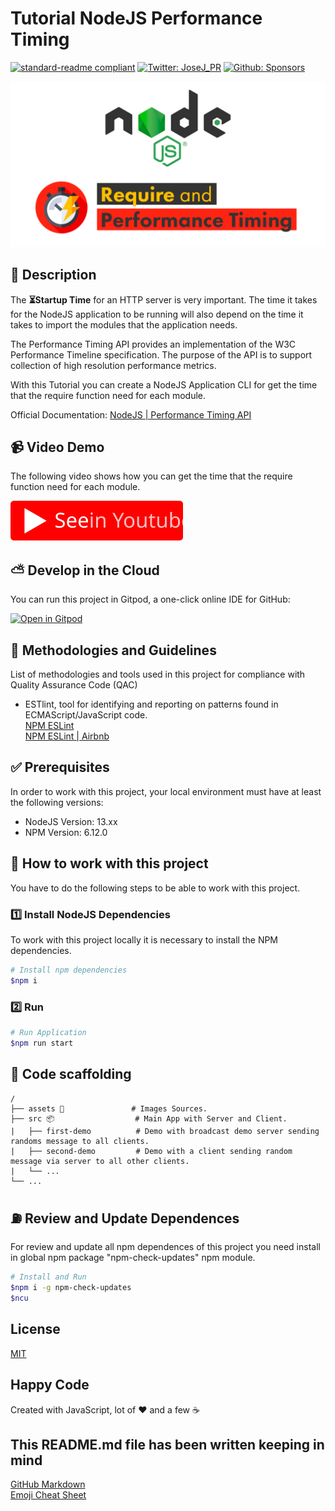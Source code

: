 # Tutorial NodeJS Performance Timing

[![standard-readme compliant](https://img.shields.io/badge/readme%20style-standard-brightgreen.svg?style=flat-square)](https://github.com/RichardLitt/standard-readme)
[![Twitter: JoseJ_PR](https://img.shields.io/twitter/url?color=1991DA&label=Twitter%20%40JoseJ_PR&logo=twitter&logoColor=FFFFFF&style=flat-square&url=https%3A%2F%2Ftwitter.com%2FJoseJ_PR)](https://twitter.com/JoseJ_PR)
[![Github: Sponsors](https://img.shields.io/twitter/url?color=032f62&label=Github%20Sponsors%20%40JoseJPR&logo=github&logoColor=FFFFFF&style=flat-square&url=https%3A%2F%2Fgithub.com%2Fsponsors%2FJoseJPR)](https://github.com/sponsors/JoseJPR)

![Banner](./assets/banner.png)

## 🔖 Description

The **⏳Startup Time** for an HTTP server is very important. The time it takes for the NodeJS application to be running will also depend on the time it takes to import the modules that the application needs.

The Performance Timing API provides an implementation of the W3C Performance Timeline specification. The purpose of the API is to support collection of high resolution performance metrics.

With this Tutorial you can create a NodeJS Application CLI for get the time that the require function need for each module.

Official Documentation: [NodeJS | Performance Timing API](https://nodejs.org/api/perf_hooks.html)

## 📹 Video Demo

The following video shows how you can get the time that the require function need for each module.

[![Video](./assets/youtube.svg)](https://youtu.be/XXXXXXXXXXXXXX)

## ⛅️ Develop in the Cloud

You can run this project in Gitpod, a one-click online IDE for GitHub:

[![Open in Gitpod](https://gitpod.io/button/open-in-gitpod.svg)](https://gitpod.io/#https://github.com/JoseJPR/tutorial-nodejs-performance-timing)

## 📌 Methodologies and Guidelines

List of methodologies and tools used in this project for compliance with Quality Assurance Code (QAC)

* ESTlint, tool for identifying and reporting on patterns found in ECMAScript/JavaScript code. \
  [NPM ESLint](https://www.npmjs.com/package/eslint) \
  [NPM ESLint | Airbnb](https://www.npmjs.com/package/eslint-config-airbnb)

## ✅ Prerequisites

In order to work with this project, your local environment must have at least the following versions:

* NodeJS Version: 13.xx
* NPM Version: 6.12.0

## 📐 How to work with this project

You have to do the following steps to be able to work with this project.

### 1️⃣ Install NodeJS Dependencies

To work with this project locally it is necessary to install the NPM dependencies.

```bash
# Install npm dependencies
$npm i
```

### 2️⃣ Run

```bash
# Run Application
$npm run start
```

## 📂 Code scaffolding

```any
/
├── assets 🌈               # Images Sources.
├── src 📦                  # Main App with Server and Client.
|   ├── first-demo          # Demo with broadcast demo server sending randoms message to all clients.
|   ├── second-demo         # Demo with a client sending random message via server to all other clients.
|   └── ...
└── ...
```

## ⛽️ Review and Update Dependences

For review and update all npm dependences of this project you need install in global npm package "npm-check-updates" npm module.

```bash
# Install and Run
$npm i -g npm-check-updates
$ncu
```

## License

[MIT](LICENSE.md)

## Happy Code

Created with JavaScript, lot of ❤️ and a few ☕️

## This README.md file has been written keeping in mind

[GitHub Markdown](https://guides.github.com/features/mastering-markdown/) \
[Emoji Cheat Sheet](https://www.webfx.com/tools/emoji-cheat-sheet/)
